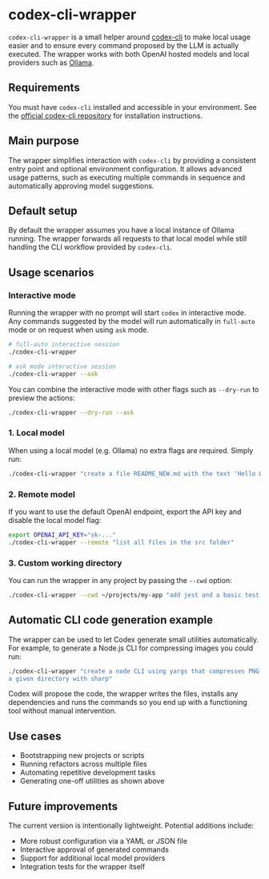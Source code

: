# codex-cli-wrapper
`codex-cli-wrapper` is a small helper around
[codex-cli](https://github.com/openai/codex) to make local usage easier and to
ensure every command proposed by the LLM is actually executed. The wrapper works
with both OpenAI hosted models and local providers such as [Ollama](https://ollama.ai).

## Requirements
You must have `codex-cli` installed and accessible in your environment. See the
[official codex-cli repository](https://github.com/openai/codex) for
installation instructions.

## Main purpose
The wrapper simplifies interaction with `codex-cli` by providing a consistent
entry point and optional environment configuration. It allows advanced usage
patterns, such as executing multiple commands in sequence and automatically
approving model suggestions.

## Default setup
By default the wrapper assumes you have a local instance of Ollama running. The
wrapper forwards all requests to that local model while still handling the CLI
workflow provided by `codex-cli`.

## Usage scenarios

### Interactive mode
Running the wrapper with no prompt will start `codex` in interactive mode. Any commands suggested by the model will run automatically in `full-auto` mode or on request when using `ask` mode.

```bash
# full-auto interactive session
./codex-cli-wrapper

# ask mode interactive session
./codex-cli-wrapper --ask
```

You can combine the interactive mode with other flags such as `--dry-run` to preview the actions:

```bash
./codex-cli-wrapper --dry-run --ask
```

### 1. Local model
When using a local model (e.g. Ollama) no extra flags are required. Simply run:

```bash
./codex-cli-wrapper "create a file README_NEW.md with the text 'Hello World'"
```

### 2. Remote model
If you want to use the default OpenAI endpoint, export the API key and disable
the local model flag:

```bash
export OPENAI_API_KEY="sk-..."
./codex-cli-wrapper --remote "list all files in the src folder"
```

### 3. Custom working directory
You can run the wrapper in any project by passing the `--cwd` option:

```bash
./codex-cli-wrapper --cwd ~/projects/my-app "add jest and a basic test suite"
```

## Automatic CLI code generation example

The wrapper can be used to let Codex generate small utilities automatically. For
example, to generate a Node.js CLI for compressing images you could run:

```bash
./codex-cli-wrapper "create a node CLI using yargs that compresses PNG files in
a given directory with sharp"
```

Codex will propose the code, the wrapper writes the files, installs any
dependencies and runs the commands so you end up with a functioning tool
without manual intervention.

## Use cases

- Bootstrapping new projects or scripts
- Running refactors across multiple files
- Automating repetitive development tasks
- Generating one-off utilities as shown above

## Future improvements

The current version is intentionally lightweight. Potential additions include:

- More robust configuration via a YAML or JSON file
- Interactive approval of generated commands
- Support for additional local model providers
- Integration tests for the wrapper itself



